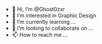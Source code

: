 - 👋 Hi, I’m @Ghost0zxr
- 👀 I’m interested in Graphic Design
- 🌱 I’m currently learning ...
- 💞️ I’m looking to collaborate on ...
- 📫 How to reach me ...

<!---
Ghost0zxr/Ghost0zxr is a ✨ special ✨ repository because its `README.md` (this file) appears on your GitHub profile.
You can click the Preview link to take a look at your changes.
--->

